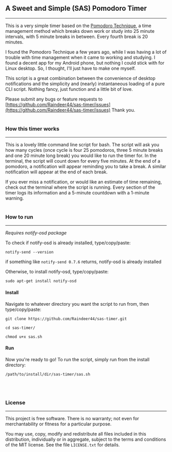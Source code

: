 ## A Sweet and Simple (SAS) Pomodoro Timer
---
This is a very simple timer based on the [Pomodoro Technique](https://en.wikipedia.org/wiki/Pomodoro_Technique), a time management method which breaks down work or study into 25 minute intervals, with 5 minute breaks in between. Every fourth break is 20 minutes.

I found the Pomodoro Technique a few years ago, while I was having a lot of trouble with time management when it came to working and studying. I found a decent app for my Android phone, but nothing I could stick with for Linux desktop. So, I thought, I'll just have to make one myself.

This script is a great combination between the convenience of desktop notifications and the simplicity and (nearly) instantaneous loading of a pure CLI script. Nothing fancy, just function and a little bit of love.

Please submit any bugs or feature requests to [https://github.com/Raindeer44/sas-timer/issues](https://github.com/Raindeer44/sas-timer/issues) Thank you.
<br>
<br>

### How this timer works
---
This is a lovely little command line script for bash. The script will ask you how many cycles (once cycle is four 25 pomodoros, three 5 minute breaks and one 20 minute long break) you would like to run the timer for. In the terminal, the script will count down for every five minutes. At the end of a pomodoro, a notification will appear reminding you to take a break. A similar notification will appear at the end of each break.

If you ever miss a notification, or would like an estimate of time remaining, check out the terminal where the script is running. Every section of the timer logs its information and a 5-minute countdown with a 1-minute warning.
<br>
<br>

### How to run
---
*Requires notify-osd package*

To check if notify-osd is already installed, type/copy/paste:

```
notify-send --version
```

if something like `notify-send 0.7.6` returns, notify-osd is already installed

Otherwise, to install notify-osd, type/copy/paste:

```
sudo apt-get install notify-osd
```

#### Install

Navigate to whatever directory you want the script to run from, then type/copy/paste:

```
git clone https://github.com/Raindeer44/sas-timer.git
```
```
cd sas-timer/
```
```
chmod u+x sas.sh
```

#### Run

Now you're ready to go! To run the script, simply run from the install directory:

```
/path/to/install/dir/sas-timer/sas.sh
```

<br>
<br>

### License
---
This project is free software. There is no warranty; not even for merchantability or fitness for a particular purpose.

You may use, copy, modify and redistribute all files included in this distribution, individually or in aggregate, subject to the terms and conditions of the MIT license. See the file `LICENSE.txt` for details.
